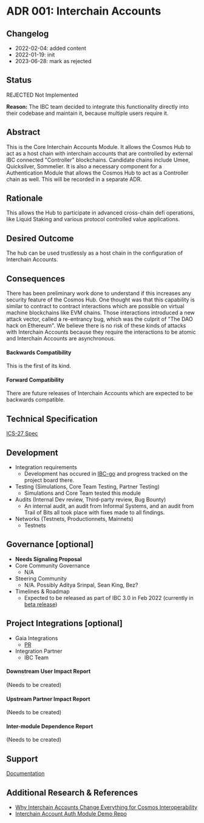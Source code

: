 <!--
order: 2
-->

# ADR 001: Interchain Accounts

## Changelog

- 2022-02-04: added content
- 2022-01-19: init
- 2023-06-28: mark as rejected

## Status

REJECTED Not Implemented

**Reason:** The IBC team decided to integrate this functionality directly into their codebase and maintain it, because multiple users require it. 

## Abstract

This is the Core Interchain Accounts Module. It allows the Cosmos Hub to act as a host chain with interchain accounts that are controlled by external IBC connected "Controller" blockchains. Candidate chains include Umee, Quicksilver, Sommelier. It is also a necessary component for a Authentication Module that allows the Cosmos Hub to act as a Controller chain as well. This will be recorded in a separate ADR.

## Rationale

This allows the Hub to participate in advanced cross-chain defi operations, like Liquid Staking and various protocol controlled value applications.

## Desired Outcome

The hub can be used trustlessly as a host chain in the configuration of Interchain Accounts.

## Consequences

There has been preliminary work done to understand if this increases any security feature of the Cosmos Hub. One thought was that this capability is similar to contract to contract interactions which are possible on virtual machine blockchains like EVM chains. Those interactions introduced a new attack vector, called a re-entrancy bug, which was the culprit of "The DAO hack on Ethereum". We believe there is no risk of these kinds of attacks with Interchain Accounts because they require the interactions to be atomic and Interchain Accounts are asynchronous.

#### Backwards Compatibility

This is the first of its kind.

#### Forward Compatibility

There are future releases of Interchain Accounts which are expected to be backwards compatible.

## Technical Specification

[ICS-27 Spec](https://github.com/cosmos/ibc/blob/master/spec/app/ics-027-interchain-accounts/README.md)

## Development

- Integration requirements
  - Development has occured in [IBC-go](https://github.com/cosmos/ibc-go) and progress tracked on the project board there.
- Testing (Simulations, Core Team Testing, Partner Testing)
  - Simulations and Core Team tested this module
- Audits (Internal Dev review, Third-party review, Bug Bounty)
  - An internal audit, an audit from Informal Systems, and an audit from Trail of Bits all took place with fixes made to all findings.
- Networks (Testnets, Productionnets, Mainnets)
  - Testnets

## Governance [optional]

- **Needs Signaling Proposal**
- Core Community Governance
  - N/A
- Steering Community
  - N/A. Possibly Aditya Srinpal, Sean King, Bez?
- Timelines & Roadmap
  - Expected to be released as part of IBC 3.0 in Feb 2022 (currently in [beta release](https://github.com/cosmos/ibc-go/releases/tag/v3.0.0-beta1))

## Project Integrations [optional]

- Gaia Integrations
  - [PR](https://github.com/onomyprotocol/onomy/pull/1150)
- Integration Partner
  - IBC Team

#### Downstream User Impact Report

(Needs to be created)

#### Upstream Partner Impact Report

(Needs to be created)

#### Inter-module Dependence Report

(Needs to be created)

## Support

[Documentation](https://ibc.cosmos.network/main/apps/interchain-accounts/overview.html)

## Additional Research & References

- [Why Interchain Accounts Change Everything for Cosmos Interoperability](https://medium.com/chainapsis/why-interchain-accounts-change-everything-for-cosmos-interoperability-59c19032bf11)
- [Interchain Account Auth Module Demo Repo](https://github.com/cosmos/interchain-accounts)